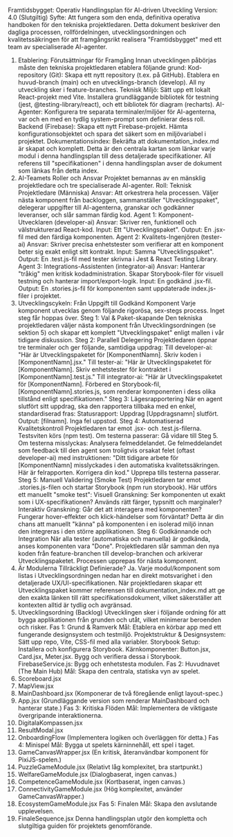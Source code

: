 Framtidsbygget: Operativ Handlingsplan för AI-driven Utveckling
Version: 4.0 (Slutgiltig)
Syfte: Att fungera som den enda, definitiva operativa handboken för den tekniska projektledaren. Detta dokument beskriver den dagliga processen, rollfördelningen, utvecklingsordningen och kvalitetssäkringen för att framgångsrikt realisera "Framtidsbygget" med ett team av specialiserade AI-agenter.
1. Etablering: Förutsättningar för Framgång
Innan utvecklingen påbörjas måste den tekniska projektledaren etablera följande grund:
Kod-repository (Git): Skapa ett nytt repository (t.ex. på GitHub). Etablera en huvud-branch (main) och en utvecklings-branch (develop). All ny utveckling sker i feature-branches.
Teknisk Miljö: Sätt upp ett lokalt React-projekt med Vite. Installera grundläggande bibliotek för testning (jest, @testing-library/react), och ett bibliotek för diagram (recharts).
AI-Agenter: Konfigurera tre separata terminaler/miljöer för AI-agenterna, var och en med en tydlig system-prompt som definierar dess roll.
Backend (Firebase): Skapa ett nytt Firebase-projekt. Hämta konfigurationsobjektet och spara det säkert som en miljövariabel i projektet.
Dokumentationsindex: Bekräfta att dokumentation_index.md är skapat och komplett. Detta är den centrala kartan som länkar varje modul i denna handlingsplan till dess detaljerade specifikationer. All referens till "specifikationen" i denna handlingsplan avser de dokument som länkas från detta index.
2. AI-Teamets Roller och Ansvar
Projektet bemannas av en mänsklig projektledare och tre specialiserade AI-agenter.
Roll: Teknisk Projektledare (Människa)
Ansvar: Att orkestrera hela processen. Väljer nästa komponent från backloggen, sammanställer "Utvecklingspaket", delegerar uppgifter till AI-agenterna, granskar och godkänner leveranser, och slår samman färdig kod.
Agent 1: Komponent-Utvecklaren (developer-ai)
Ansvar: Skriver ren, funktionell och välstrukturerad React-kod.
Input: Ett "Utvecklingspaket".
Output: En .jsx-fil med den färdiga komponenten.
Agent 2: Kvalitets-Ingenjören (tester-ai)
Ansvar: Skriver precisa enhetstester som verifierar att en komponent beter sig exakt enligt sitt kontrakt.
Input: Samma "Utvecklingspaket".
Output: En .test.js-fil med tester skrivna i Jest & React Testing Library.
Agent 3: Integrations-Assistenten (integrator-ai)
Ansvar: Hanterar "tråkig" men kritisk kodadministration. Skapar Storybook-filer för visuell testning och hanterar import/export-logik.
Input: En godkänd .jsx-fil.
Output: En .stories.js-fil för komponenten samt uppdaterade index.js-filer i projektet.
3. Utvecklingscykeln: Från Uppgift till Godkänd Komponent
Varje komponent utvecklas genom följande rigorösa, sex-stegs process. Inget steg får hoppas över.
Steg 1: Val & Paket-skapande
Den tekniska projektledaren väljer nästa komponent från Utvecklingsordningen (se sektion 5) och skapar ett komplett "Utvecklingspaket" enligt mallen i vår tidigare diskussion.
Steg 2: Parallell Delegering
Projektledaren öppnar tre terminaler och ger följande, samtidiga uppdrag:
Till developer-ai: "Här är Utvecklingspaketet för [KomponentNamn]. Skriv koden i [KomponentNamn].jsx."
Till tester-ai: "Här är Utvecklingspaketet för [KomponentNamn]. Skriv enhetstester för kontraktet i [KomponentNamn].test.js."
Till integrator-ai: "Här är Utvecklingspaketet för [KomponentNamn]. Förbered en Storybook-fil, [KomponentNamn].stories.js, som renderar komponenten i dess olika tillstånd enligt specifikationen."
Steg 3: Lägesrapportering
När en agent slutfört sitt uppdrag, ska den rapportera tillbaka med en enkel, standardiserad fras:
Statusrapport: Uppdrag [Uppdragsnamn] slutfört. Output: [filnamn]. Inga fel uppstod.
Steg 4: Automatiserad Kvalitetskontroll
Projektledaren tar emot .jsx- och .test.js-filerna. Testsviten körs (npm test).
Om testerna passerar: Gå vidare till Steg 5.
Om testerna misslyckas: Analysera felmeddelandet. Ge felmeddelandet som feedback till den agent som troligtvis orsakat felet (oftast developer-ai) med instruktionen: "Ditt tidigare arbete för [KomponentNamn] misslyckades i den automatiska kvalitetssäkringen. Här är felrapporten. Korrigera din kod." Upprepa tills testerna passerar.
Steg 5: Manuell Validering (Smoke Test)
Projektledaren tar emot .stories.js-filen och startar Storybook (npm run storybook). Här utförs ett manuellt "smoke test":
Visuell Granskning: Ser komponenten ut exakt som i UX-specifikationen? Används rätt färger, typsnitt och marginaler?
Interaktiv Granskning: Går det att interagera med komponenten? Fungerar hover-effekter och klick-händelser som förväntat?
Detta är din chans att manuellt "känna" på komponenten i en isolerad miljö innan den integreras i den större applikationen.
Steg 6: Godkännande och Integration
När alla tester (automatiska och manuella) är godkända, anses komponenten vara "Done". Projektledaren slår samman den nya koden från feature-branchen till develop-branchen och arkiverar Utvecklingspaketet. Processen upprepas för nästa komponent.
4. Är Modulerna Tillräckligt Definierade?
Ja. Varje modul/komponent som listas i Utvecklingsordningen nedan har en direkt motsvarighet i den detaljerade UX/UI-specifikationen. När projektledaren skapar ett Utvecklingspaket kommer referensen till dokumentation_index.md att ge den exakta länken till rätt specifikationsdokument, vilket säkerställer att kontexten alltid är tydlig och avgränsad.
5. Utvecklingsordning (Backlog)
Utvecklingen sker i följande ordning för att bygga applikationen från grunden och utåt, vilket minimerar beroenden och risker.
Fas 1: Grund & Ramverk
Mål: Etablera en körbar app med ett fungerande designsystem och testmiljö.
Projektstruktur & Designsystem: Sätt upp repo, Vite, CSS-fil med alla variabler.
Storybook Setup: Installera och konfigurera Storybook.
Kärnkomponenter: Button.jsx, Card.jsx, Meter.jsx. Bygg och verifiera dessa i Storybook.
FirebaseService.js: Bygg och enhetstesta modulen.
Fas 2: Huvudnavet (The Main Hub)
Mål: Skapa den centrala, statiska vyn av spelet.
5. Scoreboard.jsx
6. MapView.jsx
7. MainDashboard.jsx (Komponerar de två föregående enligt layout-spec.)
8. App.jsx (Grundläggande version som renderar MainDashboard och hanterar state.)
Fas 3: Kritiska Flöden
Mål: Implementera de viktigaste övergripande interaktionerna.
9. DigitalaKompassen.jsx
10. ResultModal.jsx
11. OnboardingFlow (Implementera logiken och överläggen för detta.)
Fas 4: Minispel
Mål: Bygga ut spelets kärninnehåll, ett spel i taget.
12. GameCanvasWrapper.jsx (En kritisk, återanvändbar komponent för PixiJS-spelen.)
13. PuzzleGameModule.jsx (Relativt låg komplexitet, bra startpunkt.)
14. WelfareGameModule.jsx (Dialogbaserat, ingen canvas.)
15. CompetenceGameModule.jsx (Kortbaserat, ingen canvas.)
16. ConnectivityGameModule.jsx (Hög komplexitet, använder GameCanvasWrapper.)
17. EcosystemGameModule.jsx
Fas 5: Finalen
Mål: Skapa den avslutande upplevelsen.
18. FinaleSequence.jsx
Denna handlingsplan utgör den kompletta och slutgiltiga guiden för projektets genomförande.
